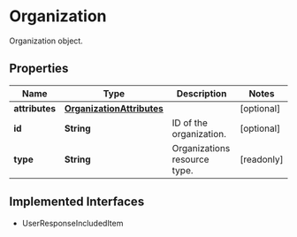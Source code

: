 

# Organization

Organization object.
## Properties

Name | Type | Description | Notes
------------ | ------------- | ------------- | -------------
**attributes** | [**OrganizationAttributes**](OrganizationAttributes.md) |  |  [optional]
**id** | **String** | ID of the organization. |  [optional]
**type** | **String** | Organizations resource type. |  [readonly]


## Implemented Interfaces

* UserResponseIncludedItem


